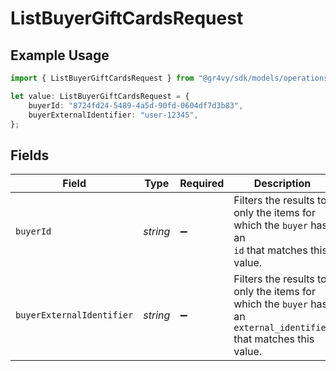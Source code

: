 # ListBuyerGiftCardsRequest

## Example Usage

```typescript
import { ListBuyerGiftCardsRequest } from "@gr4vy/sdk/models/operations";

let value: ListBuyerGiftCardsRequest = {
    buyerId: "8724fd24-5489-4a5d-90fd-0604df7d3b83",
    buyerExternalIdentifier: "user-12345",
};
```

## Fields

| Field                                                                                                             | Type                                                                                                              | Required                                                                                                          | Description                                                                                                       | Example                                                                                                           |
| ----------------------------------------------------------------------------------------------------------------- | ----------------------------------------------------------------------------------------------------------------- | ----------------------------------------------------------------------------------------------------------------- | ----------------------------------------------------------------------------------------------------------------- | ----------------------------------------------------------------------------------------------------------------- |
| `buyerId`                                                                                                         | *string*                                                                                                          | :heavy_minus_sign:                                                                                                | Filters the results to only the items for which the `buyer` has an<br/>`id` that matches this value.              | 8724fd24-5489-4a5d-90fd-0604df7d3b83                                                                              |
| `buyerExternalIdentifier`                                                                                         | *string*                                                                                                          | :heavy_minus_sign:                                                                                                | Filters the results to only the items for which the `buyer` has an<br/>`external_identifier` that matches this value. | user-12345                                                                                                        |